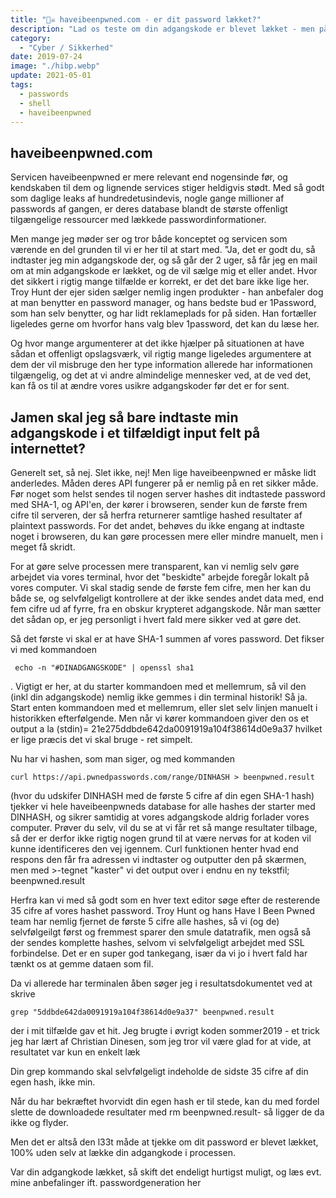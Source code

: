 ```yaml
---
title: "🏴‍☠️ haveibeenpwned.com - er dit password lækket?"
description: "Lad os teste om din adgangskode er blevet lækket - men på en lokal og sikker måde!"
category:
  - "Cyber / Sikkerhed"
date: 2019-07-24
image: "./hibp.webp"
update: 2021-05-01
tags:
  - passwords
  - shell
  - haveibeenpwned
---
```


## haveibeenpwned.com

Servicen haveibeenpwned er mere relevant end nogensinde før, og kendskaben til dem og lignende services stiger heldigvis stødt. Med så godt som daglige leaks af hundredetusindevis, nogle gange millioner af passwords af gangen, er deres database blandt de største offenligt tilgængelige ressourcer med lækkede passwordinformationer.

Men mange jeg møder ser og tror både konceptet og servicen som værende en del grunden til vi er her til at start med. "Ja, det er godt du, så indtaster jeg min adgangskode der, og så går der 2 uger, så får jeg en mail om at min adgangskode er lækket, og de vil sælge mig et eller andet. Hvor det sikkert i rigtig mange tilfælde er korrekt, er det det bare ikke lige her. Troy Hunt der ejer siden sælger nemlig ingen produkter - han anbefaler dog at man benytter en password manager, og hans bedste bud er 1Password, som han selv benytter, og har lidt reklameplads for på siden. Han fortæller ligeledes gerne om hvorfor hans valg blev 1password, det kan du læse her.

Og hvor mange argumenterer at det ikke hjælper på situationen at have sådan et offenligt opslagsværk, vil rigtig mange ligeledes argumentere at dem der vil misbruge den her type information allerede har informationen tilgængelig, og det at vi andre almindelige mennesker ved, at de ved det, kan få os til at ændre vores usikre adgangskoder før det er for sent.

## Jamen skal jeg så bare indtaste min adgangskode i et tilfældigt input felt på internettet?

Generelt set, så nej. Slet ikke, nej! Men lige haveibeenpwned er måske lidt anderledes. Måden deres API fungerer på er nemlig på en ret sikker måde. Før noget som helst sendes til nogen server hashes dit indtastede password med SHA-1, og API'en, der kører i browseren, sender kun de første frem cifre til serveren, der så herfra returnerer samtlige hashed resultater af plaintext passwords. For det andet, behøves du ikke engang at indtaste noget i browseren, du kan gøre processen mere eller mindre manuelt, men i meget få skridt.

For at gøre selve processen mere transparent, kan vi nemlig selv gøre arbejdet via vores terminal, hvor det "beskidte" arbejde foregår lokalt på vores computer. Vi skal stadig sende de første fem cifre, men her kan du både se, og selvfølgeligt kontrollere at der ikke sendes andet data med, end fem cifre ud af fyrre, fra en obskur krypteret adgangskode. Når man sætter det sådan op, er jeg personligt i hvert fald mere sikker ved at gøre det.

Så det første vi skal er at have SHA-1 summen af vores password. Det fikser vi med kommandoen

` echo -n "#DINADGANGSKODE" | openssl sha1`

.
Vigtigt er her, at du starter kommandoen med et mellemrum, så vil den (inkl din adgangskode) nemlig ikke gemmes i din terminal historik! Så ja. Start enten kommandoen med et mellemrum, eller slet selv linjen manuelt i historikken efterfølgende.
Men når vi kører kommandoen giver den os et output a la (stdin)= 21e275ddbde642da0091919a104f38614d0e9a37 hvilket er lige præcis det vi skal bruge - ret simpelt.

Nu har vi hashen, som man siger, og med kommanden

`curl https://api.pwnedpasswords.com/range/DINHASH > beenpwned.result`

(hvor du udskifer DINHASH med de første 5 cifre af din egen SHA-1 hash) tjekker vi hele haveibeenpwneds database for alle hashes der starter med DINHASH, og sikrer samtidig at vores adgangskode aldrig forlader vores computer. Prøver du selv, vil du se at vi får ret så mange resultater tilbage, så der er derfor ikke rigtig nogen grund til at være nervøs for at koden vil kunne identificeres den vej igennem. Curl funktionen henter hvad end respons den får fra adressen vi indtaster og outputter den på skærmen, men med >-tegnet "kaster" vi det output over i endnu en ny tekstfil; beenpwned.result

Herfra kan vi med så godt som en hver text editor søge efter de resterende 35 cifre af vores hashet password. Troy Hunt og hans Have I Been Pwned team har nemlig fjernet de første 5 cifre alle hashes, så vi (og de) selvfølgeilgt først og fremmest sparer den smule datatrafik, men også så der sendes komplette hashes, selvom vi selvfølgeligt arbejdet med SSL forbindelse. Det er en super god tankegang, især da vi jo i hvert fald har tænkt os at gemme dataen som fil.

Da vi allerede har terminalen åben søger jeg i resultatsdokumentet ved at skrive

`grep "5ddbde642da0091919a104f38614d0e9a37" beenpwned.result`

der i mit tilfælde gav et hit. Jeg brugte i øvrigt koden sommer2019 - et trick jeg har lært af Christian Dinesen, som jeg tror vil være glad for at vide, at resultatet var kun en enkelt læk

Din grep kommando skal selvfølgeligt indeholde de sidste 35 cifre af din egen hash, ikke min.

Når du har bekræftet hvorvidt din egen hash er til stede, kan du med fordel slette de downloadede resultater med rm beenpwned.result- så ligger de da ikke og flyder.

Men det er altså den l33t måde at tjekke om dit password er blevet lækket, 100% uden selv at lække din adgangkode i processen.

Var din adgangkode lækket, så skift det endeligt hurtigst muligt, og læs evt. mine anbefalinger ift. passwordgeneration her
